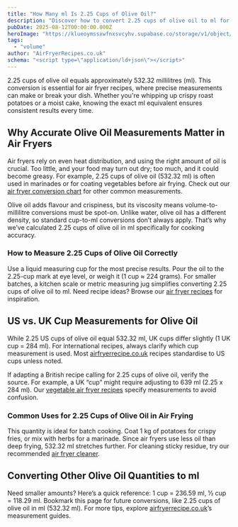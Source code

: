 ```yaml
---
title: "How Many ml Is 2.25 Cups of Olive Oil?"
description: "Discover how to convert 2.25 cups of olive oil to ml for perfect air fryer recipes. Get precise measurements in seconds!"
pubDate: 2025-08-12T00:00:00.000Z
heroImage: "https://klueoymssxwfnxsvcyhv.supabase.co/storage/v1/object/public/md/how-many-ml-is-2-25-cups-of-olive-oil-01b35e06.webp"
tags:
  - "volume"
author: "AirFryerRecipes.co.uk"
schema: "<script type=\"application/ld+json\"></script>"
---
```


<p>2.25 cups of olive oil equals approximately 532.32 millilitres (ml). This conversion is essential for air fryer recipes, where precise measurements can make or break your dish. Whether you're whipping up crispy roast potatoes or a moist cake, knowing the exact ml equivalent ensures consistent results every time.</p>

<h2>Why Accurate Olive Oil Measurements Matter in Air Fryers</h2>  
<p>Air fryers rely on even heat distribution, and using the right amount of oil is crucial. Too little, and your food may turn out dry; too much, and it could become greasy. For example, 2.25 cups of olive oil (532.32 ml) is often used in marinades or for coating vegetables before air frying. Check out our <a href=https://www.airfryerrecipe.co.uk/air-fryer-conversion-chart>air fryer conversion chart</a> for other common measurements.</p>  

<p>Olive oil adds flavour and crispiness, but its viscosity means volume-to-millilitre conversions must be spot-on. Unlike water, olive oil has a different density, so standard cup-to-ml conversions don’t always apply. That’s why we’ve calculated 2.25 cups of olive oil in ml specifically for cooking accuracy.</p>  

<h3>How to Measure 2.25 Cups of Olive Oil Correctly</h3>  
<p>Use a liquid measuring cup for the most precise results. Pour the oil to the 2.25-cup mark at eye level, or weigh it (1 cup ≈ 224 grams). For smaller batches, a kitchen scale or metric measuring jug simplifies converting 2.25 cups of olive oil to ml. Need recipe ideas? Browse our <a href=https://www.airfryerrecipe.co.uk/recipes>air fryer recipes</a> for inspiration.</p>  

<h2>US vs. UK Cup Measurements for Olive Oil</h2>  
<p>While 2.25 US cups of olive oil equal 532.32 ml, UK cups differ slightly (1 UK cup = 284 ml). For international recipes, always clarify which cup measurement is used. Most <a href=https://www.airfryerrecipe.co.uk>airfryerrecipe.co.uk</a> recipes standardise to US cups unless noted.</p>  

<p>If adapting a British recipe calling for 2.25 cups of olive oil, verify the source. For example, a UK “cup” might require adjusting to 639 ml (2.25 x 284 ml). Our <a href=https://www.airfryerrecipe.co.uk/recipe-category/vegetables>vegetable air fryer recipes</a> specify measurements to avoid confusion.</p>  

<h3>Common Uses for 2.25 Cups of Olive Oil in Air Frying</h3>  
<p>This quantity is ideal for batch cooking. Coat 1 kg of potatoes for crispy fries, or mix with herbs for a marinade. Since air fryers use less oil than deep frying, 532.32 ml stretches further. For cleaning sticky residue, try our recommended <a href=https://www.airfryerrecipe.co.uk/air-fryer-cleaner>air fryer cleaner</a>.</p>  

<h2>Converting Other Olive Oil Quantities to ml</h2>  
<p>Need smaller amounts? Here’s a quick reference: 1 cup = 236.59 ml, ½ cup = 118.29 ml. Bookmark this page for future conversions, like 2.25 cups of olive oil in ml (532.32 ml). For more tips, explore <a href=https://www.airfryerrecipe.co.uk>airfryerrecipe.co.uk</a>’s measurement guides.</p>